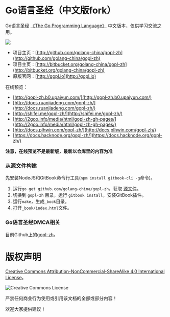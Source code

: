 # Go语言圣经（中文版fork）

Go语言圣经 [《The Go Programming Language》](http://gopl.io) 中文版本，仅供学习交流之用。

![](cover_middle.jpg)

* 项目主页：[http://github.com/golang-china/gopl-zh](http://github.com/golang-china/gopl-zh)
* 项目主页：[http://bitbucket.org/golang-china/gopl-zh](http://bitbucket.org/golang-china/gopl-zh)
* 原版官网：[http://gopl.io](http://gopl.io)

在线预览：

* [http://gopl-zh.b0.upaiyun.com/](http://gopl-zh.b0.upaiyun.com/)
* [http://docs.ruanjiadeng.com/gopl-zh/](http://docs.ruanjiadeng.com/gopl-zh/)
* [http://shifei.me/gopl-zh/](http://shifei.me/gopl-zh/)
* [http://2goo.info/media/html/gopl-zh-gh-pages/](http://2goo.info/media/html/gopl-zh-gh-pages/)
* [http://docs.plhwin.com/gopl-zh/](http://docs.plhwin.com/gopl-zh/)
* [https://docs.hacknode.org/gopl-zh/](https://docs.hacknode.org/gopl-zh/)

**注意，在线预览不是最新版，最新以仓库里的内容为准**

### 从源文件构建

先安装NodeJS和GitBook命令行工具\(`npm install gitbook-cli -g`命令\)。

1. 运行`go get github.com/golang-china/gopl-zh`，获取 [源文件](https://github.com/golang-china/gopl-zh/archive/master.zip)。
2. 切换到 `gopl-zh` 目录，运行 `gitbook install`，安装GitBook插件。
3. 运行`make`，生成`_book`目录。
4. 打开`_book/index.html`文件。

### Go语言圣经DMCA相关

目前Github上的[gopl-zh](https://github.com/golang-china/gopl-zh\)因为[DMCA]\(https://github.com/github/dmca/blob/master/2016-02-03-TheGoProgrammingLanguage.md\)问题暂时无法访问，需要私下交流的请转QQ群\(531508541)。

# 版权声明

[Creative Commons Attribution-NonCommercial-ShareAlike 4.0 International License](http://creativecommons.org/licenses/by-nc-sa/4.0/)。

![Creative Commons License](./images/by-nc-sa-4.0-88x31.png)

严禁任何商业行为使用或引用该文档的全部或部分内容！

欢迎大家提供建议！

